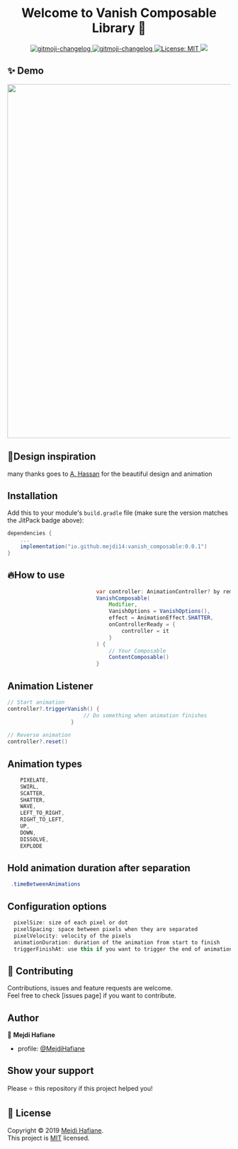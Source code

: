 <h1 align="center">Welcome to Vanish Composable Library 👋</h1>

<p align="center">
  <a href="https://github.com/frinyvonnick/gitmoji-changelog">
    <img src="https://img.shields.io/badge/API-15%2B-blue.svg?style=flat" alt="gitmoji-changelog">
  </a>  <a href="https://github.com/frinyvonnick/gitmoji-changelog">
    <img src="https://jitpack.io/v/mejdi14/AndroidColorPicker.svg" alt="gitmoji-changelog">
  </a>
  </a>
	<a href="https://github.com/kefranabg/readme-md-generator/blob/master/LICENSE">
    <img alt="License: MIT" src="https://img.shields.io/badge/license-MIT-yellow.svg" target="_blank" />
  </a>
  <a href="https://codecov.io/gh/kefranabg/readme-md-generator">
    <img src="https://codecov.io/gh/kefranabg/readme-md-generator/branch/master/graph/badge.svg" />
  </a>
</p>

## ✨ Demo

<p align="center">
<img src="https://github.com/mejdi14/Vanish-Composable/tree/main/demo/vanish_demo.gif" height="800" width="550" >
	</p>

## :art:Design inspiration

many thanks goes to [A. Hassan](https://x.com/azhassan_) for the beautiful design and
animation

## Installation

Add this to your module's `build.gradle` file (make sure the version matches the JitPack badge
above):

```gradle
dependencies {
	...
	implementation("io.github.mejdi14:vanish_composable:0.0.1")
}
```

## :fire:How to use

``` java
                            var controller: AnimationController? by remember { mutableStateOf(null) }
                            VanishComposable(
                                Modifier,
                                VanishOptions = VanishOptions(),
                                effect = AnimationEffect.SHATTER,
                                onControllerReady = {
                                    controller = it
                                }
                            ) {
                                // Your Composable
                                ContentComposable()
                            }
```

Animation Listener
-----

``` java
// Start animation
controller?.triggerVanish() {
                        // Do something when animation finishes
                    }
                    
// Reverse animation                    
controller?.reset()
```

Animation types
-----

``` java
    PIXELATE,
    SWIRL,
    SCATTER,
    SHATTER,
    WAVE,
    LEFT_TO_RIGHT,
    RIGHT_TO_LEFT,
    UP,
    DOWN,
    DISSOLVE,
    EXPLODE
```

Hold animation duration after separation
-----

``` java
 .timeBetweenAnimations
```

Configuration options
-----

``` java
  pixelSize: size of each pixel or dot 
  pixelSpacing: space between pixels when they are separated
  pixelVelocity: velocity of the pixels
  animationDuration: duration of the animation from start to finish
  triggerFinishAt: use this if you want to trigger the end of animation a bit earlier (1f: wait to end, 0f: don't wait)
```



## 🤝 Contributing

Contributions, issues and feature requests are welcome.<br />
Feel free to check [issues page] if you want to contribute.<br />

## Author

👤 **Mejdi Hafiane**

- profile: [@MejdiHafiane](https://twitter.com/mejdi141)

## Show your support

Please ⭐️ this repository if this project helped you!

## 📝 License

Copyright © 2019 [Mejdi Hafiane](https://github.com/mejdi14).<br />
This project is [MIT](https://github.com/mejdi14/readme-md-generator/blob/master/LICENSE) licensed.
